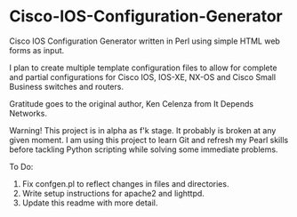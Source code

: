 # Cisco-IOS-Configuration-Generator
Cisco IOS Configuration Generator written in Perl using simple HTML web forms as input.

I plan to create multiple template configuration files to allow for complete and partial configurations for Cisco IOS, IOS-XE, NX-OS and Cisco Small Business switches and routers.

Gratitude goes to the original author, Ken Celenza from It Depends Networks.

Warning! This project is in alpha as f'k stage. It probably is broken at any given moment. I am using this project to learn Git and refresh my Pearl skills before tackling Python scripting while solving some immediate problems.

To Do:
  1) Fix confgen.pl to reflect changes in files and directories.
  2) Write setup instructions for apache2 and lighttpd.
  3) Update this readme with more detail.
